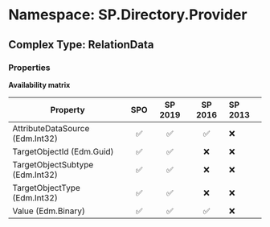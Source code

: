 # Namespace: SP.Directory.Provider

## Complex Type: RelationData

### Properties

**Availability matrix**

Property | SPO | SP 2019 | SP 2016 | SP 2013
----------|:---:|:-------:|:-------:|:-------
AttributeDataSource (Edm.Int32) | ✅ | ✅ | ✅ | ❌
TargetObjectId (Edm.Guid) | ✅ | ✅ | ❌ | ❌
TargetObjectSubtype (Edm.Int32) | ✅ | ✅ | ❌ | ❌
TargetObjectType (Edm.Int32) | ✅ | ✅ | ❌ | ❌
Value (Edm.Binary) | ✅ | ✅ | ✅ | ❌
